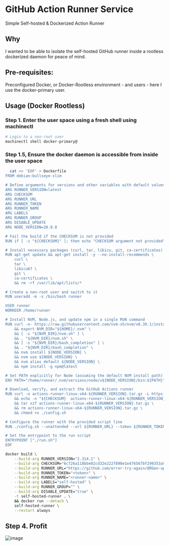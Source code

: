 # GitHub Action Runner Service
Simple Self-hosted &amp; Dockerized Action Runner

## Why
I wanted to be able to isolate the self-hosted GitHub runner inside a rootless dockerized daemon for peace of mind. 

## Pre-requisites:
Preconfigured Docker, or Docker-Rootless environment - and users - here I use the docker-primary user. 

## Usage (Docker Rootless)

### Step 1. Enter the user space using a fresh shell using machinectl  
```bash
# Login to a non-root user
machinectl shell docker-primary@
```

### Step 1.5, Ensure the docker daemon is accessible from inside the user space
```bash
  cat << 'EOF' > Dockerfile
FROM debian:bullseye-slim

# Define arguments for versions and other variables with default values for RUNNER_VERSION
ARG RUNNER_VERSION=latest
ARG CHECKSUM
ARG RUNNER_URL
ARG RUNNER_TOKEN
ARG RUNNER_NAME
ARG LABELS
ARG RUNNER_GROUP
ARG DISABLE_UPDATE
ARG NODE_VERSION=20.8.0

# Fail the build if the CHECKSUM is not provided
RUN if [ -z "${CHECKSUM}" ]; then echo "CHECKSUM argument not provided" && exit 1; fi

# Install necessary packages (curl, tar, libicu, git, ca-certificates)
RUN apt-get update && apt-get install -y --no-install-recommends \
    curl \
    tar \
    libicu67 \
    git \
    ca-certificates \
    && rm -rf /var/lib/apt/lists/*

# Create a non-root user and switch to it
RUN useradd -m -s /bin/bash runner

USER runner
WORKDIR /home/runner

# Install NVM, Node.js, and update npm in a single RUN command
RUN curl -o- https://raw.githubusercontent.com/nvm-sh/nvm/v0.39.1/install.sh | bash \
    && export NVM_DIR="${HOME}/.nvm" \
    && [ -s "${NVM_DIR}/nvm.sh" ] \
    && . "${NVM_DIR}/nvm.sh" \
    && [ -s "${NVM_DIR}/bash_completion" ] \
    && . "${NVM_DIR}/bash_completion" \
    && nvm install ${NODE_VERSION} \
    && nvm use ${NODE_VERSION} \
    && nvm alias default ${NODE_VERSION} \
    && npm install -g npm@latest

# Set PATH explicitly for Node (assuming the default NVM install path)
ENV PATH="/home/runner/.nvm/versions/node/v${NODE_VERSION}/bin:${PATH}"

# Download, verify, and extract the GitHub Actions runner
RUN curl -o actions-runner-linux-x64-${RUNNER_VERSION}.tar.gz -L https://github.com/actions/runner/releases/download/v${RUNNER_VERSION}/actions-runner-linux-x64-${RUNNER_VERSION}.tar.gz \
    && echo -n "${CHECKSUM}  actions-runner-linux-x64-${RUNNER_VERSION}.tar.gz" | shasum -a 256 -c - \
    && tar xzf actions-runner-linux-x64-${RUNNER_VERSION}.tar.gz \
    && rm actions-runner-linux-x64-${RUNNER_VERSION}.tar.gz \
    && chmod +x ./config.sh

# Configure the runner with the provided script line
RUN ./config.sh --unattended --url ${RUNNER_URL} --token ${RUNNER_TOKEN} --name ${RUNNER_NAME} ${LABELS:+--labels ${LABELS}} ${RUNNER_GROUP:+--runnergroup "${RUNNER_GROUP}"} ${DISABLE_UPDATE:+--disableupdate}

# Set the entrypoint to the run script
ENTRYPOINT ["./run.sh"]
EOF
```

```sh
docker build \
    --build-arg RUNNER_VERSION="2.314.1" \
    --build-arg CHECKSUM="6c726a118bbe02cd32e222f890e1e476567bf299353a96886ba75b423c1137b5" \
    --build-arg RUNNER_URL="https://github.com/error-try-again/QRGen-upptime" \
    --build-arg RUNNER_TOKEN="<token>" \
    --build-arg RUNNER_NAME="<runner-name>" \
    --build-arg LABELS="self-hosted" \
    --build-arg RUNNER_GROUP="" \
    --build-arg DISABLE_UPDATE="true" \
    -t self-hosted-runner . \
    && docker run --detach \
    self-hosted-runner \
    --restart always
```

## Step 4. Profit
![image](https://github.com/error-try-again/ActionRunnerService/assets/19685177/33f9e538-f6ee-4458-8f61-88e3776fd560)
